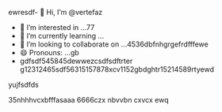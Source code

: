 ewresdf- 👋 Hi, I’m @vertefaz
- 👀 I’m interested in ...77
- 🌱 I’m currently learning ...
- 💞️ I’m looking to collaborate on ...4536dbfnhgrgefrdfffewe
- 😄 Pronouns: ...gb
- gdfsdf545845dewwezcsdfsdftrter
g12312465sdf56315157878xcv1152gbdghtr15214589rtyewd
<!---fgjsf544545688521file) appears on your GitHub profile.dfa3vcb99+9dssddqw
You can click the Preview link to take a look at your45 changes.gf23jhmhjjuyh05
--->yujfsdfds
35nhhhvcxbfffasaaa
6666czx
nbvvbn
cxvcx
ewq
